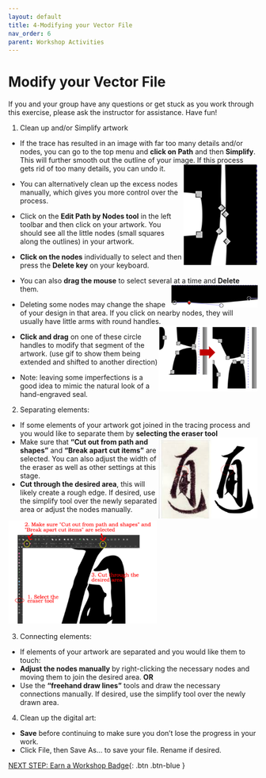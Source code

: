 ```yaml
---
layout: default
title: 4-Modifying your Vector File
nav_order: 6
parent: Workshop Activities
---
```

# Modify your Vector File

If you and your group have any questions or get stuck as you work through this exercise, please ask the instructor for assistance.  Have fun!

1. Clean up and/or Simplify artwork
- If the trace has resulted in an image with far too many details and/or nodes, you can go to the top menu and **click on Path** and then **Simplify**. This will further smooth out the outline of your image. If this process gets rid of too many details, you can undo it. <img src="images/5.close_up_nodes.png" style="width:150px;float:right;" alt="">
- You can alternatively clean up the excess nodes manually, which gives you more control over the process.
- Click on the **Edit Path by Nodes tool** in the left toolbar and then click on your artwork. You should see all the little nodes (small squares along the outlines) in your artwork.
- **Click on the nodes** individually to select and then press the **Delete key** on your keyboard.
- You can also **drag the mouse** to select several at a time and **Delete** them.  <img src="images/6.change.png" style="width:175px;float:right;" alt="">
- Deleting some nodes may change the shape of your design in that area. If you click on nearby nodes, they will usually have little arms with round handles. <img src="images/7.2versions.png" style="width:200px;float:right;" alt="">
- **Click and drag** on one of these circle handles to modify that segment of the artwork. (use gif to show them being extended and shifted to another direction)


- Note: leaving some imperfections is a good idea to mimic the natural look of a hand-engraved seal.

2. Separating elements:

- If some elements of your artwork got joined in the tracing process and you would like to separate them by **selecting the eraser tool** <img src="images/8.detail.png" style="width:200px;float:right;" alt="">
- Make sure that **“Cut out from path and shapes”** and **“Break apart cut items”** are selected. You can also adjust the width of the eraser as well as other settings at this stage. 
- **Cut through the desired area**, this will likely create a rough edge. If desired, use the simplify tool over the newly separated area or adjust the nodes manually.
<img src="images/9.cut_instructions.png" style="width:300px;float;" alt="1. Select the eraser tool. 2. Make sure Cut out from path and shapes and Break apart cut items are selected. 3. Cut through the desired area.">

3. Connecting elements:

- If elements of your artwork are separated and you would like them to touch:
- **Adjust the nodes manually** by right-clicking the necessary nodes and moving them to join the desired area. 
**OR**
- Use the **“freehand draw lines”** tools and draw the necessary connections manually. If desired,  use the simplify tool over the newly drawn area.  

4. Clean up the digital art:

- **Save** before continuing to make sure you don’t lose the progress in your work.
- Click File, then Save As… to save your file. Rename if desired.

[NEXT STEP: Earn a Workshop Badge](informal-credentials.html){: .btn .btn-blue }
